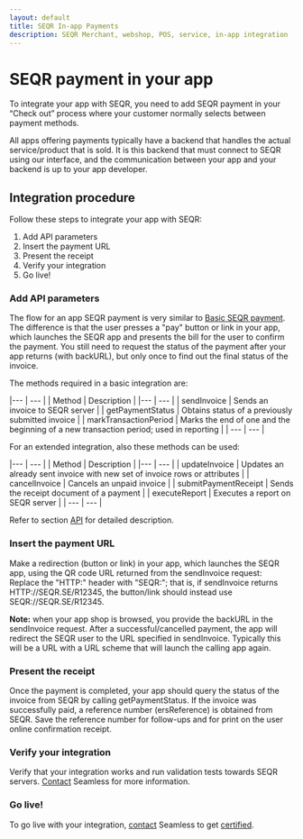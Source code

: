 ```yaml
---
layout: default
title: SEQR In-app Payments
description: SEQR Merchant, webshop, POS, service, in-app integration
---
```



# SEQR payment in your app 

To integrate your app with SEQR, you need to add SEQR payment in your “Check out” process where your customer normally selects between payment methods. 

All apps offering payments typically have a backend that handles the actual service/product that is sold. It is this backend that must connect to SEQR using our interface, and the communication between your app and your backend is up to your app developer.


## Integration procedure

Follow these steps to integrate your app with SEQR:

1. Add API parameters
2. Insert the payment URL
3. Present the receipt
4. Verify your integration
4. Go live!

### Add API parameters

The flow for an app SEQR payment is very similar to [Basic SEQR payment](/merchant/payment).
The difference is that the user presses a "pay" button or link in your app, which launches the SEQR app and presents the bill for the user to confirm the payment.
You still need to request the status of the payment after your app returns (with backURL), but only once to find out the final status of the invoice.


The methods required in a basic integration are:

|--- | --- |
|  Method | Description |
|--- | --- |
| sendInvoice | Sends an invoice to SEQR server |
| getPaymentStatus | Obtains status of a previously submitted invoice |
| markTransactionPeriod | Marks the end of one and the beginning of a new transaction period; used in reporting |
| --- | --- |


For an extended integration, also these methods can be used:

|--- | --- |
|  Method | Description |
|--- | --- |
| updateInvoice | Updates an already sent invoice with new set of invoice rows or attributes |
| cancelInvoice | Cancels an unpaid invoice |
| submitPaymentReceipt | Sends the receipt document of a payment |
| executeReport | Executes a report on SEQR server |
| --- | --- |


Refer to section [API](/merchant/reference/api.html) for detailed description.


### Insert the payment URL

Make a redirection (button or link) in your app, which launches the SEQR app, using the QR code URL returned from the sendInvoice request: Replace the "HTTP:" header with "SEQR:"; that is, if sendInvoice returns HTTP://SEQR.SE/R12345, the button/link should instead use SEQR://SEQR.SE/R12345.


**Note:** when your app shop is browsed, you provide the backURL in the
 sendInvoice request. After a successful/cancelled payment, the app will redirect the SEQR user to the URL specified in sendInvoice. Typically this will be a URL with a URL scheme that will launch the calling app again.

### Present the receipt

Once the payment is completed, your app should query the status of the invoice from SEQR by calling getPaymentStatus. If the invoice was successfully paid, a reference number (ersReference) is obtained from 
SEQR. Save the reference number for follow-ups and for print on the user 
online confirmation receipt.

### Verify your integration

Verify that your integration works and run validation tests towards SEQR servers. [Contact](/contact) Seamless for more information.

### Go live!

To go live with your integration, [contact](/contact) Seamless to get [certified](/merchant/reference/certification.html).
